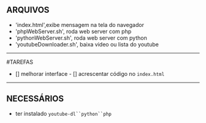 ARQUIVOS
---
* 'index.html',exibe mensagem na tela do navegador
* 'phpWebServer.sh', roda web server com php
* 'pythonWebServer.sh', roda web server com python
* 'youtubeDownloader.sh', baixa video ou lista do youtube
---
#TAREFAS
- [] melhorar interface - [] acrescentar código no `index.html`
---
NECESSÁRIOS
---
* ter instalado `youtube-dl``python``php`
